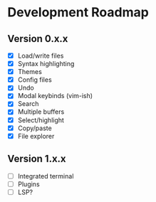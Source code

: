 # Development Roadmap

## Version 0.x.x

- [x] Load/write files
- [x] Syntax highlighting
- [x] Themes
- [x] Config files
- [x] Undo
- [x] Modal keybinds (vim-ish)
- [x] Search
- [x] Multiple buffers
- [x] Select/highlight
- [x] Copy/paste
- [x] File explorer

## Version 1.x.x

- [ ] Integrated terminal
- [ ] Plugins
- [ ] LSP?
